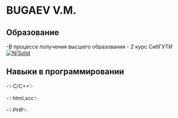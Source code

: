 # BUGAEV V.M.


## Образование 
-В процессе получения высшего образования - 2 курс СибГУТИ
[![N|Solid](p1.PNG)](https://nodesource.com/products/nsolid)
## Навыки в программировании
 -✨C/C++✨

 -✨html,scc✨
 
 -✨PHP✨

